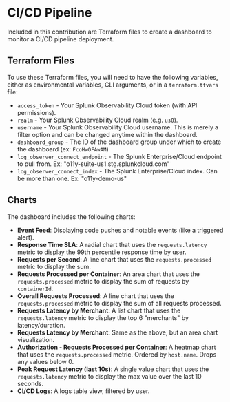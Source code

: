 # CI/CD Pipeline

Included in this contribution are Terraform files to create a dashboard to monitor a CI/CD pipeline deployment.

## Terraform Files

To use these Terraform files, you will need to have the following variables, either as environmental variables, CLI arguments, or in a `terraform.tfvars` file:

- `access_token` - Your Splunk Observability Cloud token (with API permissions).
- `realm` - Your Splunk Observability Cloud realm (e.g. `us0`).
- `username` - Your Splunk Observability Cloud username. This is merely a filter option and can be changed anytime within the dashboard.
- `dashboard_group` - The ID of the dashboard group under which to create the dashboard (ex: `FcoHwOFAwAM`)
- `log_observer_connect_endpoint` - The Splunk Enterprise/Cloud endpoint to pull from. Ex: "o11y-suite-us1.stg.splunkcloud.com"
- `log_observer_connect_index` - The Splunk Enterprise/Cloud index. Can be more than one. Ex: "o11y-demo-us"

## Charts

The dashboard includes the following charts:

- **Event Feed**: Displaying code pushes and notable events (like a triggered alert).
- **Response Time SLA**: A radial chart that uses the `requests.latency` metric to display the 99th percentile response time by user.
- **Requests per Second**: A line chart that uses the `requests.processed` metric to display the sum.
- **Requests Processed per Container**: An area chart that uses the `requests.processed` metric to display the sum of requests by `containerId`.
- **Overall Requests Processed**: A line chart that uses the `requests.processed` metric to display the sum of all requests processed.
- **Requests Latency by Merchant**: A list chart that uses the `requests.latency` metric to display the top 6 "merchants" by latency/duration.
- **Requests Latency by Merchant**: Same as the above, but an area chart visualization.
- **Authorization - Requests Processed per Container**: A heatmap chart that uses the `requests.processed` metric. Ordered by `host.name`. Drops any values below 0.
- **Peak Request Latency (last 10s)**: A single value chart that uses the `requests.latency` metric to display the max value over the last 10 seconds.
- **CI/CD Logs**: A logs table view, filtered by user.
